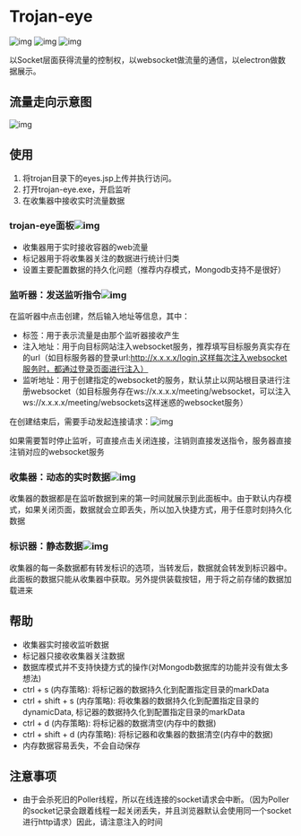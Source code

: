 # Trojan-eye

![img](https://cdn.nlark.com/yuque/0/2022/svg/1599979/1661232579049-22126984-d193-4d93-82b6-c1ac6b0a37fc.svg) ![img](https://cdn.nlark.com/yuque/0/2022/svg/1599979/1661232578970-8859978f-4727-466b-ab2e-1b8657ea3ac2.svg) ![img](https://cdn.nlark.com/yuque/0/2022/svg/1599979/1661232578997-8b1a3bfd-85ee-4ac1-b144-4718aa0cb9d5.svg)

​	以Socket层面获得流量的控制权，以websocket做流量的通信，以electron做数据展示。

## 流量走向示意图

![img](https://cdn.nlark.com/yuque/0/2022/png/1599979/1661232603563-569981c2-540a-40ba-9ef1-febf1d0972a9.png)

## 使用

1. 将trojan目录下的eyes.jsp上传并执行访问。
2. 打开trojan-eye.exe，开启监听
3. 在收集器中接收实时流量数据

### trojan-eye面板![img](https://cdn.nlark.com/yuque/0/2022/png/1599979/1661232616089-c03a5dbb-541c-4710-8199-d2db21154503.png)

- 收集器用于实时接收容器的web流量
- 标记器用于将收集器关注的数据进行统计归类
- 设置主要配置数据的持久化问题（推荐内存模式，Mongodb支持不是很好）

### 监听器：发送监听指令![img](https://cdn.nlark.com/yuque/0/2022/png/1599979/1661232641666-db5c9489-d71e-400c-9bc3-4fd301a73116.png)

在监听器中点击创建，然后输入地址等信息，其中：

- 标签：用于表示流量是由那个监听器接收产生
- 注入地址：用于向目标网站注入websocket服务，推荐填写目标服务真实存在的url（如目标服务器的登录url:http://x.x.x.x/login,这样每次注入websocket服务时，都通过登录页面进行注入）
- 监听地址：用于创建指定的websocket的服务，默认禁止以网站根目录进行注册websocket（如目标服务存在ws://x.x.x.x/meeting/websocket，可以注入ws://x.x.x.x/meeting/websockets这样迷惑的websocket服务）

在创建结束后，需要手动发起连接请求：![img](https://cdn.nlark.com/yuque/0/2022/png/1599979/1661232653922-768a4bc3-9236-4df3-a015-e1319957e008.png)

如果需要暂时停止监听，可直接点击关闭连接，注销则直接发送指令，服务器直接注销对应的websocket服务

### 收集器：动态的实时数据![img](https://cdn.nlark.com/yuque/0/2022/png/1599979/1661232668182-3e034bab-cb94-4eec-894f-0055db8588ef.png)

收集器的数据都是在监听数据到来的第一时间就展示到此面板中。由于默认内存模式，如果关闭页面，数据就会立即丢失，所以加入快捷方式，用于任意时刻持久化数据

### 标识器：静态数据![img](https://cdn.nlark.com/yuque/0/2022/png/1599979/1661232677817-0dbbe2b3-0d79-45fe-ba3b-3dd17d6e7841.png)

收集器的每一条数据都有转发标识的选项，当转发后，数据就会转发到标识器中。此面板的数据只能从收集器中获取。另外提供装载按钮，用于将之前存储的数据加载进来

## 帮助

- 收集器实时接收监听数据
- 标记器只接收收集器关注数据
- 数据库模式并不支持快捷方式的操作(对Mongodb数据库的功能并没有做太多想法)
- ctrl + s (内存策略): 将标记器的数据持久化到配置指定目录的markData
- ctrl + shift + s (内存策略): 将收集器的数据持久化到配置指定目录的dynamicData, 标记器的数据持久化到配置指定目录的markData
- ctrl + d (内存策略): 将标记器的数据清空(内存中的数据)
- ctrl + shift + d (内存策略): 将标记器和收集器的数据清空(内存中的数据)
- 内存数据容易丢失，不会自动保存

## 注意事项

+ 由于会杀死旧的Poller线程，所以在线连接的socket请求会中断。（因为Poller的socket记录会跟着线程一起关闭丢失，并且浏览器默认会使用同一个socket进行http请求）因此，请注意注入的时间
